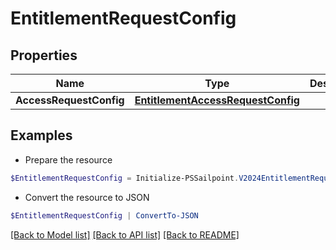 # EntitlementRequestConfig
## Properties

Name | Type | Description | Notes
------------ | ------------- | ------------- | -------------
**AccessRequestConfig** | [**EntitlementAccessRequestConfig**](EntitlementAccessRequestConfig.md) |  | [optional] 

## Examples

- Prepare the resource
```powershell
$EntitlementRequestConfig = Initialize-PSSailpoint.V2024EntitlementRequestConfig  -AccessRequestConfig null
```

- Convert the resource to JSON
```powershell
$EntitlementRequestConfig | ConvertTo-JSON
```

[[Back to Model list]](../README.md#documentation-for-models) [[Back to API list]](../README.md#documentation-for-api-endpoints) [[Back to README]](../README.md)

